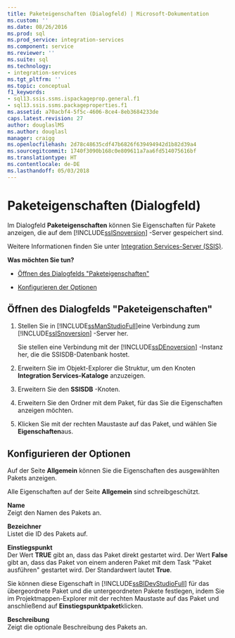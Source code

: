```yaml
---
title: Paketeigenschaften (Dialogfeld) | Microsoft-Dokumentation
ms.custom: ''
ms.date: 08/26/2016
ms.prod: sql
ms.prod_service: integration-services
ms.component: service
ms.reviewer: ''
ms.suite: sql
ms.technology:
- integration-services
ms.tgt_pltfrm: ''
ms.topic: conceptual
f1_keywords:
- sql13.ssis.ssms.ispackageprop.general.f1
- sql13.ssis.ssms.packageproperties.f1
ms.assetid: a70acbf4-5f5c-4606-8ce4-8eb3684233de
caps.latest.revision: 27
author: douglaslMS
ms.author: douglasl
manager: craigg
ms.openlocfilehash: 2d78c48635cdf47b6826f639494942d1b82d39a4
ms.sourcegitcommit: 1740f3090b168c0e809611a7aa6fd514075616bf
ms.translationtype: HT
ms.contentlocale: de-DE
ms.lasthandoff: 05/03/2018
---
```

# <a name="package-properties-dialog-box"></a>Paketeigenschaften (Dialogfeld)
  Im Dialogfeld **Paketeigenschaften** können Sie Eigenschaften für Pakete anzeigen, die auf dem [!INCLUDE[ssISnoversion](../../includes/ssisnoversion-md.md)] -Server gespeichert sind.  
  
 Weitere Informationen finden Sie unter [Integration Services-Server &#40;SSIS&#41;](../integration-services-ssis-packages.md).  
  
 **Was möchten Sie tun?**  
  
-   [Öffnen des Dialogfelds "Paketeigenschaften"](#open_dialog)  
  
-   [Konfigurieren der Optionen](#options)  
  
##  <a name="open_dialog"></a> Öffnen des Dialogfelds "Paketeigenschaften"  
  
1.  Stellen Sie in [!INCLUDE[ssManStudioFull](../../includes/ssmanstudiofull-md.md)]eine Verbindung zum [!INCLUDE[ssISnoversion](../../includes/ssisnoversion-md.md)] -Server her.  
  
     Sie stellen eine Verbindung mit der [!INCLUDE[ssDEnoversion](../../includes/ssdenoversion-md.md)] -Instanz her, die die SSISDB-Datenbank hostet.  
  
2.  Erweitern Sie im Objekt-Explorer die Struktur, um den Knoten **Integration Services-Kataloge** anzuzeigen.  
  
3.  Erweitern Sie den **SSISDB** -Knoten.  
  
4.  Erweitern Sie den Ordner mit dem Paket, für das Sie die Eigenschaften anzeigen möchten.  
  
5.  Klicken Sie mit der rechten Maustaste auf das Paket, und wählen Sie **Eigenschaften**aus.  
  
##  <a name="options"></a> Konfigurieren der Optionen  
 Auf der Seite **Allgemein** können Sie die Eigenschaften des ausgewählten Pakets anzeigen.  
  
 Alle Eigenschaften auf der Seite **Allgemein** sind schreibgeschützt.  
  
 **Name**  
 Zeigt den Namen des Pakets an.  
  
 **Bezeichner**  
 Listet die ID des Pakets auf.  
  
 **Einstiegspunkt**  
 Der Wert **TRUE** gibt an, dass das Paket direkt gestartet wird. Der Wert **False** gibt an, dass das Paket von einem anderen Paket mit dem Task "Paket ausführen" gestartet wird. Der Standardwert lautet **True**.  
  
 Sie können diese Eigenschaft in [!INCLUDE[ssBIDevStudioFull](../../includes/ssbidevstudiofull-md.md)] für das übergeordnete Paket und die untergeordneten Pakete festlegen, indem Sie im Projektmappen-Explorer mit der rechten Maustaste auf das Paket und anschließend auf **Einstiegspunktpaket**klicken.  
  
 **Beschreibung**  
 Zeigt die optionale Beschreibung des Pakets an.  
  
  
